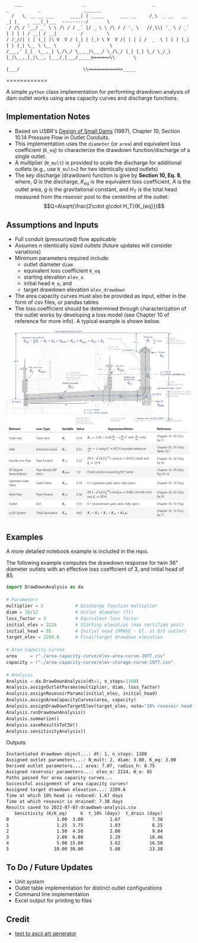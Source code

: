  ```
    ___                       _                         _               _           _                _______
   /   \_ __ __ ___      ____| | _____      ___ __     /_\  _ __   __ _| |_   _ ___(_)___  ---------/       \      
  / /\ / '__/ _` \ \ /\ / / _` |/ _ \ \ /\ / / '_ \   //_\\| '_ \ / _` | | | | / __| / __|         /         \
 / /_//| | | (_| |\ V  V / (_| | (_) \ V  V /| | | | /  _  \ | | | (_| | | |_| \__ \ \__ \        /           \
/___,' |_|  \__,_| \_/\_/ \__,_|\___/ \_/\_/ |_| |_| \_/ \_/_| |_|\__,_|_|\__, |___/_|___/_____o======\\       \
                                                                          |___/                        \\===========>>_____  
```
============

A simple `python` class implementation for performing drawdown analysis of dam outlet works using area capacity curves and discharge functions.

## Implementation Notes

* Based on USBR's [Design of Small Dams](https://www.usbr.gov/tsc/techreferences/mands/mands-pdfs/SmallDams.pdf) (1987), Chapter 10, Section 10.14 Pressure Flow in Outlet Conduits.
* This implementation uses the `diameter` (or `area`) and equivalent loss coefficient (`K_eq`) to characterize the drawdown function/discharge of a single outlet.
* A multiplier (`N_mult`) is provided to scale the discharge for additional outlets (e.g., use `N_mult=2` for two identically sized outlets)
* The key discharge (drawdown) function is give by **Section 10, Eq. 8**, where, $Q$ is the discharge, $K_{eq}$ is the equivalent loss coefficient, $A$ is the outlet area, $g$ is the gravitational constant, and $H_T$ is the total head measured from the resevoir pool to the centerline of the outlet: 
$$Q=A\sqrt{\frac{2\cdot g\cdot H_T}{K_{eq}}}$$

## Assumptions and Inputs

* Full conduit (pressurized) flow applicable
* Assumes _n_ identically sized outlets (future updates will consider variations)
* Minimum parameters required include: 
  * outlet diameter `diam`
  * equivalent loss coefficient `K_eq`
  * starting elevation `elev_o`
  * initial head `H_o`, and 
  * target drawdown elevation `elev_drawdown` 
* The area capacity curves must also be provided as input, either in the form of csv files, or pandas tables
* The loss coefficient should be determined through characterization of the outlet works by developing a loss model (see Chapter 10 of reference for more info). A typical example is shown below.
  
![Loss Model Example][loss-model]
![Loss Table Example][loss-table]

## Examples

A more detailed notebook example is included in the repo.

The following example computes the drawdown response for twin 36" diameter outlets with an effective loss coefficient of 3, and initial head of 85. 

```python
import DrawDownAnalysis as da

# Parameters
multiplier = 2            # Discharge function multiplier
diam = 36/12              # Outlet diameter (ft)
loss_factor = 3           # Equivalent loss factor
initial_elev = 2224       # Starting elevation (max certified pool)
initial_head = 85         # Initial head (MPWSE - El. at D/S outlet)
target_elev = 2209.6      # Final/target drawdown elevation

# Area Capacity Curves
area     = r"./area-capacity-curve/elev-area-curve-1977.csv"
capacity = r"./area-capacity-curve/elev-storage-curve-1977.csv"

# Analysis
Analysis = da.DrawDownAnalysis(dt=1, n_steps=1100)
Analysis.assignOutletParams(multiplier, diam, loss_factor)
Analysis.assignResevoirParams(initial_elev, initial_head)
Analysis.assignAreaCapacityCurves(area, capacity)
Analysis.assignDrawDownTargetElev(target_elev, note="10% resevoir head in 7 days")
Analysis.runDrawdownAnalysis()
Analysis.summarize()
Analysis.saveResultsToCSV()
Analysis.sensitivityAnalysis()
```

Outputs

```
Instantiated drawdown object...: dt: 1, n_steps: 1100
Assigned outlet parameters...: N_mult: 2, diam: 3.00, K_eq: 3.00
Derived outlet parameters...: area: 7.07, radius_h: 0.75
Assigned reservoir parameters...: elev_o: 2224, H_o: 85
Paths passed for area capacity curves...
Successful assignment of area capacity curves!
Assigned target drawdown elevation...: 2209.6
Time at which 10% head is reduced: 1.67 days
Time at which resevoir is drained: 7.38 days
Results saved to 2022-07-07-drawdown-analysis.csv
   Sensitivity (K/K_eq)     K  t_10% (days)  t_drain (days)
0                  1.00  3.00          1.67            7.38
1                  1.25  3.75          1.83            8.25
2                  1.50  4.50          2.00            9.04
3                  2.00  6.00          2.29           10.46
4                  5.00 15.00          3.62           16.50
5                 10.00 30.00          5.08           23.38
```

## To Do / Future Updates

* Unit system
* Outlet table implementation for distinct outlet configurations
* Command line implementation
* Excel output for printing to files

## Credit

* [text to ascii art generator](https://patorjk.com/software/taag/#p=display&f=Ogre&t=Drawdown%20Analysis)


[loss-model]: assets/loss-model.png
[loss-table]: assets/loss-table.png
